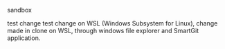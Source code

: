 sandbox

test change
 test change on WSL (Windows Subsystem for Linux), change made in clone on WSL, through windows file explorer and SmartGit application.